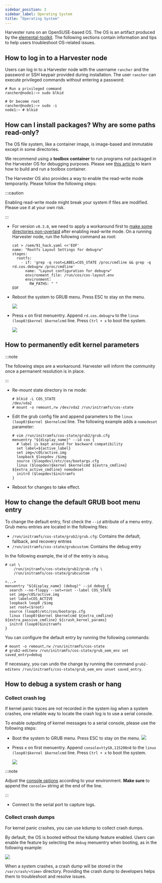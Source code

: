 ```yaml
---
sidebar_position: 3
sidebar_label: Operating System
title: "Operating System"
---
```


<head>
  <link rel="canonical" href="https://docs.harvesterhci.io/v1.3/troubleshooting/os"/>
</head>

Harvester runs on an OpenSUSE-based OS. The OS is an artifact produced by the [elemental-toolkit](https://github.com/rancher/elemental-toolkit). The following sections contain information and tips to help users troubleshoot OS-related issues.

## How to log in to a Harvester node

Users can log in to a Harvester node with the username `rancher` and the password or SSH keypair provided during installation.
The user `rancher` can execute privileged commands without entering a password:

```
# Run a privileged command
rancher@node1:~> sudo blkid

# Or become root
rancher@node1:~> sudo -i
node1:~ # blkid
```
## How can I install packages? Why are some paths read-only?

The OS file system, like a container image, is image-based and immutable except in some directories.

We recommend using a **toolbox container** to run programs not packaged in the Harvester OS for debugging purposes. Please see [this article](https://harvesterhci.io/kb/package_your_own_toolbox_image/) to learn how to build and run a toolbox container.

The Harvester OS also provides a way to enable the read-write mode temporarily. Please follow the following steps:

:::caution

Enabling read-write mode might break your system if files are modified. Please use it at your own risk.

:::

- For version `v0.3.0`, we need to apply a workaround first to [make some directories non-overlaid](https://github.com/harvester/harvester/issues/1388) after enabling read-write mode. On a running Harvester node, run the following command as root:

    ```
    cat > /oem/91_hack.yaml <<'EOF'
    name: "Rootfs Layout Settings for debugrw"
    stages:
      rootfs:
        - if: 'grep -q root=LABEL=COS_STATE /proc/cmdline && grep -q rd.cos.debugrw /proc/cmdline'
          name: "Layout configuration for debugrw"
          environment_file: /run/cos/cos-layout.env
          environment:
            RW_PATHS: " "
    EOF
    ```

- Reboot the system to GRUB menu. Press ESC to stay on the menu.

    ![](/img/v1.2/troubleshooting/grub-menu.png)

- Press `e` on first menuentry. Append `rd.cos.debugrw` to the `linux (loop0)$kernel $kernelcmd` line. Press `Ctrl + x` to boot the system.

    ![](/img/v1.2/troubleshooting/edit-boot-parameter.png)

## How to permanently edit kernel parameters

:::note

The following steps are a workaround. Harvester will inform the community once a permanent resolution is in place.

:::

- Re-mount state directory in rw mode:
    ```
    # blkid -L COS_STATE
    /dev/vda2
    # mount -o remount,rw /dev/vda2 /run/initramfs/cos-state
    ```
- Edit the grub config file and append parameters to the `linux (loop0)$kernel $kernelcmd` line. The following example adds a `nomodeset` parameter:
    ```
    # vim /run/initramfs/cos-state/grub2/grub.cfg
    menuentry "${display_name}" --id cos {
      # label is kept around for backward compatibility
      set label=${active_label}
      set img=/cOS/active.img
      loopback $loopdev /$img
      source ($loopdev)/etc/cos/bootargs.cfg
      linux ($loopdev)$kernel $kernelcmd ${extra_cmdline} ${extra_active_cmdline} nomodeset
      initrd ($loopdev)$initramfs
    }
    ```
- Reboot for changes to take effect.
## How to change the default GRUB boot menu entry

To change the default entry, first check the `--id` attribute of a menu entry. Grub menu entries are located in the following files:

- `/run/initramfs/cos-state/grub2/grub.cfg`: Contains the default, fallback, and recovery entries
- `/run/initramfs/cos-state/grubcustom`: Contains the debug entry

In the following example, the id of the entry is `debug`.


```
# cat \
    /run/initramfs/cos-state/grub2/grub.cfg \
    /run/initramfs/cos-state/grubcustom

<...>
menuentry "${display_name} (debug)" --id debug {
  search --no-floppy --set=root --label COS_STATE
  set img=/cOS/active.img
  set label=COS_ACTIVE
  loopback loop0 /$img
  set root=($root)
  source (loop0)/etc/cos/bootargs.cfg
  linux (loop0)$kernel $kernelcmd ${extra_cmdline} ${extra_passive_cmdline} ${crash_kernel_params}
  initrd (loop0)$initramfs
}
```

You can configure the default entry by running the following commands:

```
# mount -o remount,rw /run/initramfs/cos-state
# grub2-editenv /run/initramfs/cos-state/grub_oem_env set saved_entry=debug
```

If necessary, you can undo the change by running the command `grub2-editenv /run/initramfs/cos-state/grub_oem_env unset saved_entry`.

## How to debug a system crash or hang

### Collect crash log

If kernel panic traces are not recorded in the system log when a system crashes, one reliable way to locate the crash log is to use a serial console.

To enable outputting of kernel messages to a serial console, please use the following steps:

- Boot the system to GRUB menu. Press ESC to stay on the menu.
    ![](/img/v1.2/troubleshooting/grub-menu.png)
- Press `e` on first menuentry. Append `console=ttyS0,115200n8` to the `linux (loop0)$kernel $kernelcmd` line. Press `Ctrl + x` to boot the system.

    ![](/img/v1.2/troubleshooting/edit-boot-parameter-serial.png)

:::note

Adjust the [console options](https://www.kernel.org/doc/html/latest/admin-guide/serial-console.html) according to your environment. **Make sure** to append the `console=` string at the end of the line.

:::

- Connect to the serial port to capture logs.
### Collect crash dumps
For kernel panic crashes, you can use kdump to collect crash dumps.

By default, the OS is booted without the kdump feature enabled. Users can enable the feature by selecting the `debug` menuentry when booting, as in the following example:

![](/img/v1.2/troubleshooting/grub-menu-debug.png)

When a system crashes, a crash dump will be stored in the `/var/crash/<time>` directory. Providing the crash dump to developers helps them to troubleshoot and resolve issues.
